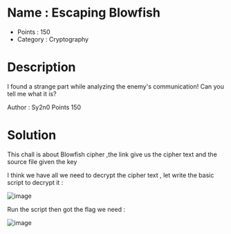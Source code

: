 # Name : Escaping Blowfish
* Points : 150
* Category : Cryptography
# Description 

I found a strange part while analyzing the enemy's communication! Can you tell me what it is?

Author : Sy2n0 Points 150

# Solution
This chall is about Blowfish cipher ,the link give us the cipher text and the source file  given the key 

I think we have all we need to decrypt the cipher text , let write the basic script to decrypt it : 

![image](https://github.com/Kayiyan/CTF_Team/assets/126185640/28419e00-a917-4b00-ab2a-73869b9287d0)

Run the script then got the flag we need :

![image](https://github.com/Kayiyan/CTF_Team/assets/126185640/4a969135-d56e-4570-afc6-d667e8c61302)



